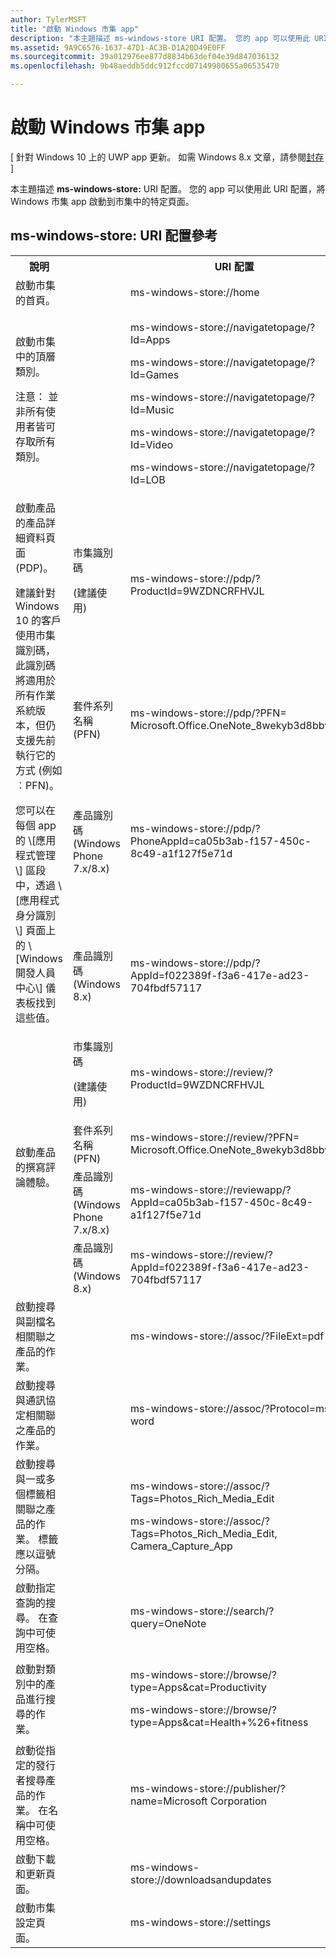 ```yaml
---
author: TylerMSFT
title: "啟動 Windows 市集 app"
description: "本主題描述 ms-windows-store URI 配置。 您的 app 可以使用此 URI 配置，將 Windows 市集 app 啟動到市集中的特定頁面。"
ms.assetid: 9A9C6576-1637-47D1-AC3B-D1A20D49E0FF
ms.sourcegitcommit: 39a012976ee877d8834b63def04e39d847036132
ms.openlocfilehash: 9b48aeddb5ddc912fccd07149980655a06535470

---
```


# 啟動 Windows 市集 app


\[ 針對 Windows 10 上的 UWP app 更新。 如需 Windows 8.x 文章，請參閱[封存](http://go.microsoft.com/fwlink/p/?linkid=619132) \]

本主題描述 **ms-windows-store:** URI 配置。 您的 app 可以使用此 URI 配置，將 Windows 市集 app 啟動到市集中的特定頁面。

## ms-windows-store: URI 配置參考

<table>
<tr><th>說明</th><th></th><th>URI 配置</th></tr>
<tr><td>啟動市集的首頁。</td><td /><td>ms-windows-store://home</td></tr>
<tr><td>啟動市集中的頂層類別。<p>注意： 並非所有使用者皆可存取所有類別。</p>
</td><td /><td>
<p>ms-windows-store://navigatetopage/?Id=Apps </p>
<p>ms-windows-store://navigatetopage/?Id=Games</p>
<p>ms-windows-store://navigatetopage/?Id=Music</p>
<p>ms-windows-store://navigatetopage/?Id=Video</p>
<p>ms-windows-store://navigatetopage/?Id=LOB</p>
</td>
</tr>
<tr>
<td rowspan="4">啟動產品的產品詳細資料頁面 (PDP)。 <p>建議針對 Windows 10 的客戶使用市集識別碼，此識別碼將適用於所有作業系統版本，但仍支援先前執行它的方式 (例如︰PFN)。</p>
<p>您可以在每個 app 的 \[應用程式管理\] 區段中，透過 \[應用程式身分識別\] 頁面上的 \[Windows 開發人員中心\] 儀表板找到這些值。</p>
</td>
<td>
市集識別碼 <p>(建議使用)</p>
</td>
<td>
<p>ms-windows-store://pdp/?ProductId=9WZDNCRFHVJL</p>
</td>
</tr>
<tr>
<td>套件系列名稱 (PFN)</td>
<td>ms-windows-store://pdp/?PFN= Microsoft.Office.OneNote_8wekyb3d8bbwe
</td>
</tr>
<tr>
<td>產品識別碼 (Windows Phone 7.x/8.x)</td>
<td>ms-windows-store://pdp/?PhoneAppId=ca05b3ab-f157-450c-8c49-a1f127f5e71d </td>
</tr>
<tr>
<td>產品識別碼 (Windows 8.x)</td>
<td>ms-windows-store://pdp/?AppId=f022389f-f3a6-417e-ad23-704fbdf57117
</td>
</tr>
<tr>
<td rowspan="4">啟動產品的撰寫評論體驗。</td>
<td>市集識別碼 <p>(建議使用)</p></td>
<td>ms-windows-store://review/?ProductId=9WZDNCRFHVJL </td>
</tr>
<tr>
<td>套件系列名稱 (PFN)</td>
<td>ms-windows-store://review/?PFN= Microsoft.Office.OneNote_8wekyb3d8bbwe
</td>
</tr>
<tr>
<td>產品識別碼 (Windows Phone 7.x/8.x)</td>
<td>ms-windows-store://reviewapp/?AppId=ca05b3ab-f157-450c-8c49-a1f127f5e71d </td>
</tr>
<tr>
<td>產品識別碼 (Windows 8.x)</td>
<td>ms-windows-store://review/?AppId=f022389f-f3a6-417e-ad23-704fbdf57117 </td>
</tr>
<tr>
<td>啟動搜尋與副檔名相關聯之產品的作業。 </td>
<td />
<td>ms-windows-store://assoc/?FileExt=pdf
</td>
</tr>
<tr>
<td>啟動搜尋與通訊協定相關聯之產品的作業。</td>
<td />
<td>ms-windows-store://assoc/?Protocol=ms-word </td>
</tr>
<tr>
<td>啟動搜尋與一或多個標籤相關聯之產品的作業。 標籤應以逗號分隔。
</td>
<td />
<td>
<p>ms-windows-store://assoc/?Tags=Photos_Rich_Media_Edit </p>
<p>ms-windows-store://assoc/?Tags=Photos_Rich_Media_Edit, Camera_Capture_App</p>
</td>
</tr>
<tr>
<td>
啟動指定查詢的搜尋。 在查詢中可使用空格。
</td>
<td />
<td>ms-windows-store://search/?query=OneNote </td>
</tr>
<tr>
<td>啟動對類別中的產品進行搜尋的作業。</td>
<td />
<td>
<p>ms-windows-store://browse/?type=Apps&amp;cat=Productivity</p>
<p>ms-windows-store://browse/?type=Apps&amp;cat=Health+%26+fitness </p>
</td>
</tr>
<tr>
<td>啟動從指定的發行者搜尋產品的作業。 在名稱中可使用空格。
</td>
<td />
<td>ms-windows-store://publisher/?name=Microsoft Corporation
</td>
</tr>
<tr><td>啟動下載和更新頁面。</td>
<td />
<td>ms-windows-store://downloadsandupdates </td>
</tr>
<tr>
<td>啟動市集設定頁面。</td>
<td />
<td>ms-windows-store://settings </td>
</tr>
</table>

 

 



<!--HONumber=Jun16_HO5-->



